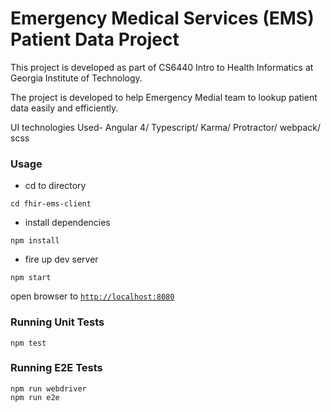 # Emergency Medical Services (EMS) Patient Data Project

This project is developed as part of CS6440 Intro to Health Informatics at Georgia Institute of Technology.

The project is developed to help Emergency Medial team to lookup patient data easily and efficiently.

UI technologies Used- 
Angular 4/ Typescript/ Karma/ Protractor/ webpack/ scss


### Usage
- cd to directory
```
cd fhir-ems-client
```

- install dependencies
```
npm install
```

- fire up dev server
```
npm start
```
open browser to [`http://localhost:8080`](http://localhost:8080)

### Running Unit Tests
```
npm test
```
### Running E2E Tests
```
npm run webdriver
npm run e2e
```